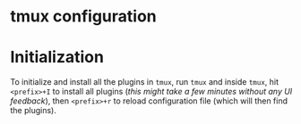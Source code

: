 tmux configuration
==================

# Initialization
To initialize and install all the plugins in `tmux`, run `tmux` and inside
`tmux`, hit `<prefix>+I` to install all plugins (*this might take a few
minutes without any UI feedback*), then `<prefix>+r` to reload configuration
file (which will then find the plugins).
